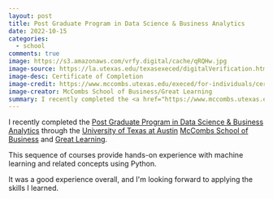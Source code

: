 ```yaml
---
layout: post
title: Post Graduate Program in Data Science & Business Analytics
date: 2022-10-15
categories:
  - school
comments: true
image: https://s3.amazonaws.com/vrfy.digital/cache/qRQHw.jpg
image-source: https://la.utexas.edu/texasexeced/digitalVerification.html?key=qRQHw
image-desc: Certificate of Completion
image-credit: https://www.mccombs.utexas.edu/execed/for-individuals/certificates/great-learning/
image-creator: McCombs School of Business/Great Learning
summary: I recently completed the <a href="https://www.mccombs.utexas.edu/execed/for-individuals/certificates/great-learning/">Post Graduate Program in Data Science & Business Analytics</a> from the <a href="https://www.mccombs.utexas.edu/">McCombs School of Business</a> and <a href="https://www.mygreatlearning.com/">Great Learning</a>
---
```


I recently completed the <a href="https://www.mccombs.utexas.edu/execed/for-individuals/certificates/great-learning/">Post Graduate Program in Data Science & Business Analytics</a>
through the <a href="https://www.utexas.edu/">University of Texas at Austin</a> <a href="https://www.mccombs.utexas.edu/">McCombs School of Business</a> and <a href="https://www.mygreatlearning.com/">Great Learning</a>.

This sequence of courses provide hands-on experience with machine learning and related concepts using Python.

It was a good experience overall, and I'm looking forward to applying the skills I learned.

